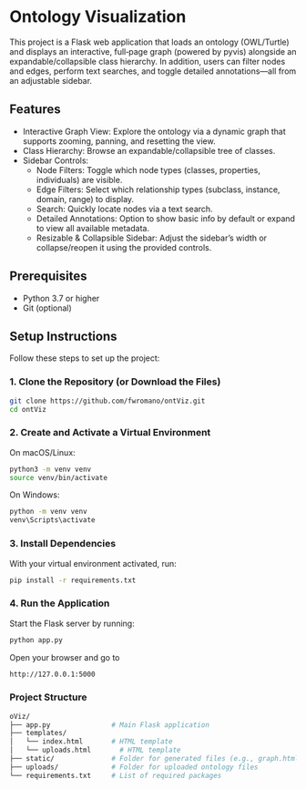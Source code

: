 # Ontology Visualization

This project is a Flask web application that loads an ontology (OWL/Turtle) and displays an interactive, full‑page graph (powered by pyvis) alongside an expandable/collapsible class hierarchy. In addition, users can filter nodes and edges, perform text searches, and toggle detailed annotations—all from an adjustable sidebar.

## Features
- Interactive Graph View: Explore the ontology via a dynamic graph that supports zooming, panning, and resetting the view.
- Class Hierarchy: Browse an expandable/collapsible tree of classes.
- Sidebar Controls:
    - Node Filters: Toggle which node types (classes, properties, individuals) are visible.
    - Edge Filters: Select which relationship types (subclass, instance, domain, range) to display.
    - Search: Quickly locate nodes via a text search.
    - Detailed Annotations: Option to show basic info by default or expand to view all available metadata.
    - Resizable & Collapsible Sidebar: Adjust the sidebar’s width or collapse/reopen it using the provided controls.

## Prerequisites

- Python 3.7 or higher
- Git (optional)

## Setup Instructions

Follow these steps to set up the project:

### 1. Clone the Repository (or Download the Files)

```bash
git clone https://github.com/fwromano/ontViz.git
cd ontViz
```
### 2. Create and Activate a Virtual Environment

On macOS/Linux:

```bash
python3 -m venv venv
source venv/bin/activate
```
On Windows:

```bash
python -m venv venv
venv\Scripts\activate
```

### 3. Install Dependencies

With your virtual environment activated, run:

```bash
pip install -r requirements.txt
```

### 4. Run the Application

Start the Flask server by running:

```bash
python app.py
```
Open your browser and go to 

```bash
http://127.0.0.1:5000
```

### Project Structure
```bash
oViz/
├── app.py               # Main Flask application
├── templates/
│   └── index.html       # HTML template
│   └── uploads.html       # HTML template
├── static/              # Folder for generated files (e.g., graph.html)
├── uploads/             # Folder for uploaded ontology files
└── requirements.txt     # List of required packages
```